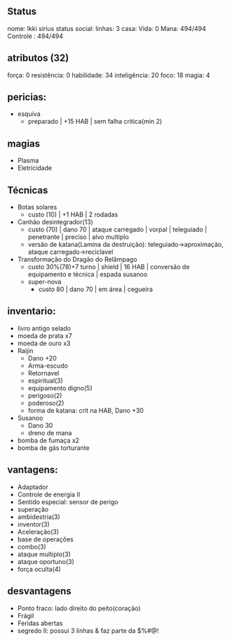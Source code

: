 ## Status
nome: Ikki sirius
status social:
linhas: 3
casa:
Vida: 0
Mana: 494/494
Controle : 494/494

## atributos (32)
força: 0
resistência: 0
habilidade: 34
inteligência: 20
foco: 18
magia: 4

## pericias:
- esquiva
	- preparado | +15 HAB | sem falha critica(min 2)
## magias
- Plasma
- Eletricidade
## Técnicas
- Botas solares
	- custo (10) | +1 HAB | 2 rodadas
- Canhão desintegrador(13) 
	- custo (70) | dano 70 | ataque carregado | vorpal | teleguiado | penetrante | preciso | alvo multiplo
	- versão de katana(Lamina da destruição): teleguiado->aproximação, ataque carregado->reciclavel
- Transformação do Dragão do Relâmpago 
	- custo 30%(78)+7 turno | shield | 16 HAB | conversão de equipamento e técnica | espada susanoo
	- super-nova
		 - custo 80 | dano 70 | em área | cegueira

## inventario:
- livro antigo selado
- moeda de prata x7
- moeda de ouro x3
- Raijin
	- Dano +20
	- Arma-escudo
	- Retornavel
	- espiritual(3)
	- equipamento digno(5)
	- perigoso(2)
	- poderoso(2)
	- forma de katana: crit na HAB, Dano +30 
- Susanoo
	- Dano 30
	- dreno de mana
- bomba de fumaça x2
- bomba de gás torturante

## vantagens:
- Adaptador
- Controle de energia II
- Sentido especial: sensor de perigo
- superação
- ambidestria(3)
- inventor(3)
- Aceleração(3)
- base de operações
- combo(3)
- ataque multiplo(3)
- ataque oportuno(3)
- força oculta(4)

## desvantagens
- Ponto fraco: lado direito do peito(coração)
- Frágil
- Feridas abertas
- segredo II: possui 3 linhas & faz parte da $%#@!